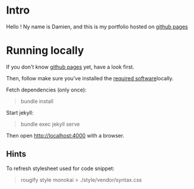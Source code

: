 # Intro

Hello ! Ny name is Damien, and this is my portfolio hosted on [github pages](http://feugy.github.io)

# Running locally

If you don't know [github pages](https://pages.github.com/) yet, have a look first.

Then, follow make sure you've installed the [required software](https://help.github.com/articles/setting-up-your-github-pages-site-locally-with-jekyll/)locally.

Fetch dependencies (only once):
> bundle install

Start jekyll:
> bundle exec jekyll serve

Then open [http://localhost:4000](http://localhost:4000) with a browser.

## Hints

To refresh stylesheet used for code snippet:
> rougify style monokai > ./style/vendor/syntax.css
